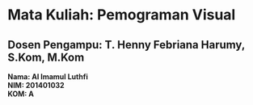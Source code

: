 # Mata Kuliah: Pemograman Visual
## Dosen Pengampu: T. Henny Febriana Harumy, S.Kom, M.Kom

**Nama: Al Imamul Luthfi**  
**NIM: 201401032**  
**KOM: A**
